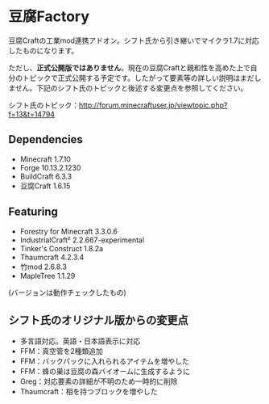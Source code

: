 # 豆腐Factory
豆腐Craftの工業mod連携アドオン。シフト氏から引き継いでマイクラ1.7に対応したものになります。

ただし、**正式公開版ではありません**。現在の豆腐Craftと親和性を高めた上で自分のトピックで正式公開する予定です。したがって要素等の詳しい説明はまだしません。下記のシフト氏のトピックと後述する変更点を参照してください。

シフト氏のトピック：http://forum.minecraftuser.jp/viewtopic.php?f=13&t=14794

## Dependencies
- Minecraft 1.7.10
- Forge 10.13.2.1230
- BuildCraft 6.3.3
- 豆腐Craft 1.6.15

## Featuring
- Forestry for Minecraft 3.3.0.6
- IndustrialCraft² 2.2.667-experimental
- Tinker's Construct 1.8.2a
- Thaumcraft 4.2.3.4
- 竹mod 2.6.8.3
- MapleTree 1.1.29

(バージョンは動作チェックしたもの)

## シフト氏のオリジナル版からの変更点
- 多言語対応。英語・日本語表示に対応
- FFM：真空管を2種類追加
- FFM：バックパックに入れられるアイテムを増やした
- FFM：蜂の巣は豆腐の森バイオームに生成するように
- Greg：対応要素の詳細が不明のため一時的に削除
- Thaumcraft：相を持つブロックを増やした
